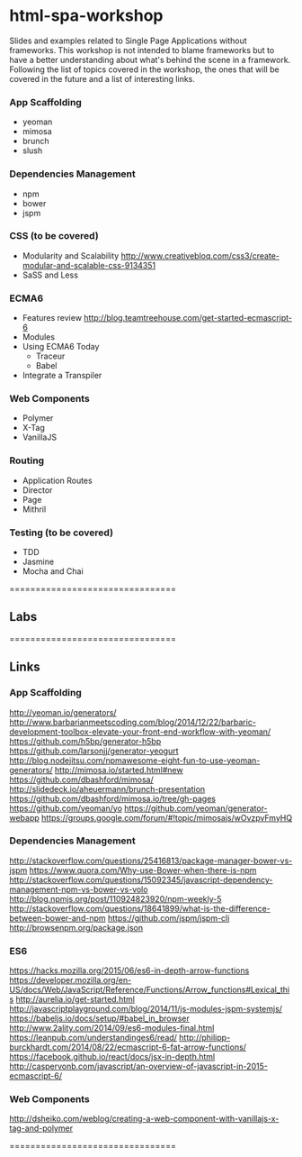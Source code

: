 # html-spa-workshop
Slides and examples related to Single Page Applications without frameworks. This workshop is not intended to blame frameworks but to have a better understanding about what's behind the scene in a framework.
Following the list of topics covered in the workshop, the ones that will be covered in the future and a list of interesting links.

### App Scaffolding 
* yeoman
* mimosa
* brunch
* slush 

### Dependencies Management
* npm
* bower
* jspm

### CSS (to be covered)
* Modularity and Scalability http://www.creativebloq.com/css3/create-modular-and-scalable-css-9134351
* SaSS and Less

### ECMA6
* Features review http://blog.teamtreehouse.com/get-started-ecmascript-6
* Modules
* Using ECMA6 Today
   * Traceur
   * Babel
* Integrate a Transpiler

### Web Components
* Polymer
* X-Tag
* VanillaJS

### Routing 
* Application Routes
* Director 
* Page 
* Mithril 

### Testing (to be covered)
* TDD 
* Jasmine
* Mocha and Chai

================================

## Labs

================================

## Links

### App Scaffolding
http://yeoman.io/generators/
http://www.barbarianmeetscoding.com/blog/2014/12/22/barbaric-development-toolbox-elevate-your-front-end-workflow-with-yeoman/
https://github.com/h5bp/generator-h5bp
https://github.com/larsonjj/generator-yeogurt
http://blog.nodejitsu.com/npmawesome-eight-fun-to-use-yeoman-generators/
http://mimosa.io/started.html#new
https://github.com/dbashford/mimosa/
http://slidedeck.io/aheuermann/brunch-presentation
https://github.com/dbashford/mimosa.io/tree/gh-pages
https://github.com/yeoman/yo
https://github.com/yeoman/generator-webapp
https://groups.google.com/forum/#!topic/mimosajs/wOvzpvFmyHQ

### Dependencies Management
http://stackoverflow.com/questions/25416813/package-manager-bower-vs-jspm
https://www.quora.com/Why-use-Bower-when-there-is-npm
http://stackoverflow.com/questions/15092345/javascript-dependency-management-npm-vs-bower-vs-volo
http://blog.npmjs.org/post/110924823920/npm-weekly-5 
http://stackoverflow.com/questions/18641899/what-is-the-difference-between-bower-and-npm
https://github.com/jspm/jspm-cli
http://browsenpm.org/package.json

### ES6
https://hacks.mozilla.org/2015/06/es6-in-depth-arrow-functions
https://developer.mozilla.org/en-US/docs/Web/JavaScript/Reference/Functions/Arrow_functions#Lexical_this
http://aurelia.io/get-started.html
http://javascriptplayground.com/blog/2014/11/js-modules-jspm-systemjs/
https://babeljs.io/docs/setup/#babel_in_browser
http://www.2ality.com/2014/09/es6-modules-final.html
https://leanpub.com/understandinges6/read/
http://philipp-burckhardt.com/2014/08/22/ecmascript-6-fat-arrow-functions/
https://facebook.github.io/react/docs/jsx-in-depth.html
http://caspervonb.com/javascript/an-overview-of-javascript-in-2015-ecmascript-6/

### Web Components 
http://dsheiko.com/weblog/creating-a-web-component-with-vanillajs-x-tag-and-polymer


================================

